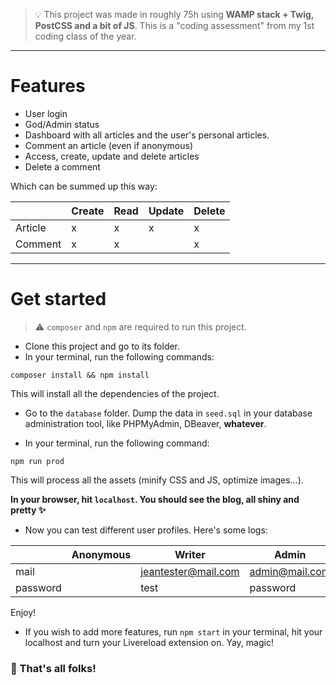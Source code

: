 > :bulb: This project was made in roughly 75h using **WAMP stack + Twig, PostCSS and a bit of JS**.
This is a "coding assessment" from my 1st coding class of the year.

---

# Features
- User login
- God/Admin status
- Dashboard with all articles and the user's personal articles.
- Comment an article (even if anonymous)
- Access, create, update and delete articles
- Delete a comment

Which can be summed up this way:

|         | Create | Read | Update | Delete |
|---------|--------|------|--------|--------|
| Article | x      | x    | x      | x      |
| Comment | x      | x    |        | x      |


---

# Get started
> :warning: `composer` and `npm` are required to run this project.

- Clone this project and go to its folder.
- In your terminal, run the following commands:

```
composer install && npm install
```

This will install all the dependencies of the project.

- Go to the `database` folder. Dump the data in `seed.sql` in your database administration tool, like PHPMyAdmin, DBeaver, **whatever**.

- In your terminal, run the following command:
```
npm run prod
```

This will process all the assets (minify CSS and JS, optimize images...).

**In your browser, hit `localhost`. You should see the blog, all shiny and pretty :sparkles:**

- Now you can test different user profiles. Here's some logs:

|          | Anonymous | Writer              | Admin          |
|----------|-----------|---------------------|----------------|
| mail     |           | jeantester@mail.com | admin@mail.com |
| password |           | test                | password       |

Enjoy!

- If you wish to add more features, run `npm start` in your terminal, hit your localhost and turn your Livereload extension on. Yay, magic!

### **:checkered_flag: That's all folks!**
